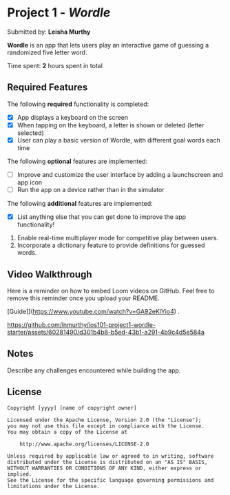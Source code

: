 # Project 1 - *Wordle*

Submitted by: **Leisha Murthy**

**Wordle** is an app that lets users play an interactive game of guessing a randomized five letter word.

Time spent: **2** hours spent in total

## Required Features

The following **required** functionality is completed:

- [x] App displays a keyboard on the screen
- [x] When tapping on the keyboard, a letter is shown or deleted (letter selected)
- [x] User can play a basic version of Wordle, with different goal words each time

The following **optional** features are implemented:

- [ ] Improve and customize the user interface by adding a launchscreen and app icon
- [ ] Run the app on a device rather than in the simulator

The following **additional** features are implemented:

- [x] List anything else that you can get done to improve the app functionality!
1. Enable real-time multiplayer mode for competitive play between users.
2. Incorporate a dictionary feature to provide definitions for guessed words.
   
## Video Walkthrough

Here is a reminder on how to embed Loom videos on GitHub. Feel free to remove this reminder once you upload your README. 

[Guide]](https://www.youtube.com/watch?v=GA92eKlYio4) .


https://github.com/lnmurthy/ios101-project1-wordle-starter/assets/60281490/d301b4b8-b5ed-43b1-a291-4b9c4d5e584a



## Notes

Describe any challenges encountered while building the app.

## License

    Copyright [yyyy] [name of copyright owner]

    Licensed under the Apache License, Version 2.0 (the "License");
    you may not use this file except in compliance with the License.
    You may obtain a copy of the License at

        http://www.apache.org/licenses/LICENSE-2.0

    Unless required by applicable law or agreed to in writing, software
    distributed under the License is distributed on an "AS IS" BASIS,
    WITHOUT WARRANTIES OR CONDITIONS OF ANY KIND, either express or implied.
    See the License for the specific language governing permissions and
    limitations under the License.
